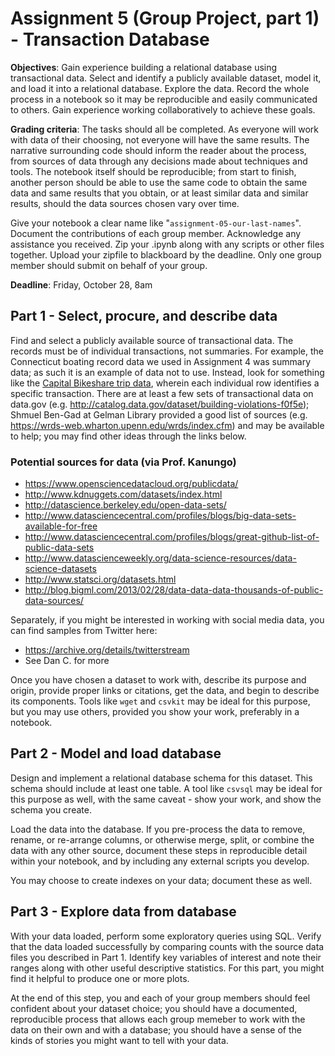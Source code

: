 # Assignment 5 (Group Project, part 1) - Transaction Database

**Objectives**: Gain experience building a relational database using
transactional data. Select and identify a publicly available dataset,
model it, and load it into a relational database. Explore the data.
Record the whole process in a notebook so it may be reproducible
and easily communicated to others. Gain experience working
collaboratively to achieve these goals.

**Grading criteria**: The tasks should all be completed.  As everyone
will work with data of their choosing, not everyone will have the
same results. The narrative surrounding code should inform the
reader about the process, from sources of data through any decisions
made about techniques and tools. The notebook itself should be
reproducible; from start to finish, another person should be able
to use the same code to obtain the same data and same results that
you obtain, or at least similar data and similar results, should
the data sources chosen vary over time.

Give your notebook a clear name like "```assignment-05-our-last-names```".
Document the contributions of each group member. Acknowledge any
assistance you received. Zip your .ipynb along with any scripts or
other files together. Upload your zipfile to blackboard by the
deadline. Only one group member should submit on behalf of your
group.

**Deadline**: Friday, October 28, 8am


## Part 1 - Select, procure, and describe data

Find and select a publicly available source of transactional data.
The records must be of individual transactions, not summaries.  For
example, the Connecticut boating record data we used in Assignment
4 was summary data; as such it is an example of data not to use.
Instead, look for something like the [Capital Bikeshare trip
data](http://www.capitalbikeshare.com/trip-history-data), wherein
each individual row identifies a specific transaction. There are
at least a few sets of transactional data on data.gov (e.g.
<http://catalog.data.gov/dataset/building-violations-f0f5e>); Shmuel
Ben-Gad at Gelman Library provided a good list of sources (e.g.
<https://wrds-web.wharton.upenn.edu/wrds/index.cfm>) and may be
available to help; you may find other ideas through the links below.

### Potential sources for data (via Prof. Kanungo)

 * <https://www.opensciencedatacloud.org/publicdata/>
 * <http://www.kdnuggets.com/datasets/index.html>
 * <http://datascience.berkeley.edu/open-data-sets/>
 * <http://www.datasciencecentral.com/profiles/blogs/big-data-sets-available-for-free>
 * <http://www.datasciencecentral.com/profiles/blogs/great-github-list-of-public-data-sets>
 * <http://www.datascienceweekly.org/data-science-resources/data-science-datasets>
 * <http://www.statsci.org/datasets.html>
 * <http://blog.bigml.com/2013/02/28/data-data-data-thousands-of-public-data-sources/>

Separately, if you might be interested in working with social media data,
you can find samples from Twitter here:

 * <https://archive.org/details/twitterstream>
 * See Dan C. for more

Once you have chosen a dataset to work with, describe its purpose
and origin, provide proper links or citations, get the data, and
begin to describe its components.  Tools like ```wget``` and
```csvkit``` may be ideal for this purpose, but you may use others,
provided you show your work, preferably in a notebook.


## Part 2 - Model and load database

Design and implement a relational database schema for this dataset.
This schema should include at least one table.  A tool like
```csvsql``` may be ideal for this purpose as well, with the same
caveat - show your work, and show the schema you create.

Load the data into the database.  If you pre-process the data to
remove, rename, or re-arrange columns, or otherwise merge, split,
or combine the data with any other source, document these steps in
reproducible detail within your notebook, and by including any
external scripts you develop.

You may choose to create indexes on your data; document these as
well.


## Part 3 - Explore data from database

With your data loaded, perform some exploratory queries using SQL.
Verify that the data loaded successfully by comparing counts with
the source data files you described in Part 1. Identify key variables
of interest and note their ranges along with other useful descriptive
statistics. For this part, you might find it helpful to produce one
or more plots.

At the end of this step, you and each of your group members should
feel confident about your dataset choice; you should have a documented,
reproducible process that allows each group memeber to work with
the data on their own and with a database; you should have a sense
of the kinds of stories you might want to tell with your data.
